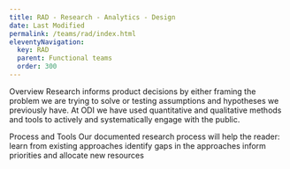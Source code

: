 ```yaml
---
title: RAD - Research - Analytics - Design
date: Last Modified 
permalink: /teams/rad/index.html
eleventyNavigation:
  key: RAD
  parent: Functional teams
  order: 300
---
```


Overview
Research informs product decisions by either framing the problem we are trying to solve or testing assumptions and hypotheses we previously have. 
At ODI we have used quantitative and qualitative methods and tools to actively and systematically engage with the public.

Process and Tools
Our documented research process will help the reader:
learn from existing approaches
identify gaps in the approaches
inform priorities and allocate new resources

